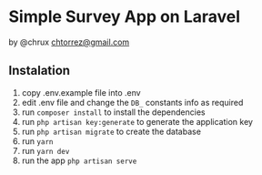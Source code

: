 # Simple Survey App on Laravel

by @chrux chtorrez@gmail.com

## Instalation

1. copy .env.example file into .env
2. edit .env file and change the `DB_` constants info as required
3. run `composer install` to install the dependencies
4. run `php artisan key:generate` to generate the application key
5. run `php artisan migrate` to create the database
6. run `yarn`
7. run `yarn dev`
8. run the app `php artisan serve` 